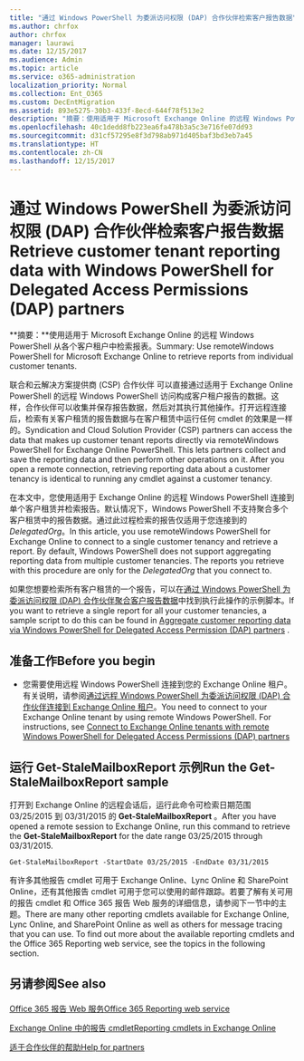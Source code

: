 ```yaml
---
title: "通过 Windows PowerShell 为委派访问权限 (DAP) 合作伙伴检索客户报告数据"
ms.author: chrfox
author: chrfox
manager: laurawi
ms.date: 12/15/2017
ms.audience: Admin
ms.topic: article
ms.service: o365-administration
localization_priority: Normal
ms.collection: Ent_O365
ms.custom: DecEntMigration
ms.assetid: 893e5275-30b3-433f-8ecd-644f78f513e2
description: "摘要：使用适用于 Microsoft Exchange Online 的远程 Windows PowerShell 检索单个客户租户的报告。"
ms.openlocfilehash: 40c1dedd8fb223ea6fa478b3a5c3e716fe07dd93
ms.sourcegitcommit: d31cf57295e8f3d798ab971d405baf3bd3eb7a45
ms.translationtype: HT
ms.contentlocale: zh-CN
ms.lasthandoff: 12/15/2017
---
```

# <a name="retrieve-customer-tenant-reporting-data-with-windows-powershell-for-delegated-access-permissions-dap-partners"></a><span data-ttu-id="f3172-103">通过 Windows PowerShell 为委派访问权限 (DAP) 合作伙伴检索客户报告数据</span><span class="sxs-lookup"><span data-stu-id="f3172-103">Retrieve customer tenant reporting data with Windows PowerShell for Delegated Access Permissions (DAP) partners</span></span>

 <span data-ttu-id="f3172-104">**摘要：**使用适用于 Microsoft Exchange Online 的远程 Windows PowerShell 从各个客户租户中检索报表。</span><span class="sxs-lookup"><span data-stu-id="f3172-104">Summary: Use remoteWindows PowerShell for Microsoft Exchange Online to retrieve reports from individual customer tenants.</span></span>
  
<span data-ttu-id="f3172-p101">联合和云解决方案提供商 (CSP) 合作伙伴 可以直接通过适用于 Exchange Online PowerShell 的远程 Windows PowerShell 访问构成客户租户报告的数据。这样，合作伙伴可以收集并保存报告数据，然后对其执行其他操作。打开远程连接后，检索有关客户租赁的报告数据与在客户租赁中运行任何 cmdlet 的效果是一样的。</span><span class="sxs-lookup"><span data-stu-id="f3172-p101">Syndication and Cloud Solution Provider (CSP) partners can access the data that makes up customer tenant reports directly via remoteWindows PowerShell for Exchange Online PowerShell. This lets partners collect and save the reporting data and then perform other operations on it. After you open a remote connection, retrieving reporting data about a customer tenancy is identical to running any cmdlet against a customer tenancy.</span></span>
  
<span data-ttu-id="f3172-p102">在本文中，您使用适用于 Exchange Online 的远程 Windows PowerShell 连接到单个客户租赁并检索报告。默认情况下，Windows PowerShell 不支持聚合多个客户租赁中的报告数据。通过此过程检索的报告仅适用于您连接到的  _DelegatedOrg_。</span><span class="sxs-lookup"><span data-stu-id="f3172-p102">In this article, you use remoteWindows PowerShell for Exchange Online to connect to a single customer tenancy and retrieve a report. By default, Windows PowerShell does not support aggregating reporting data from multiple customer tenancies. The reports you retrieve with this procedure are only for the  _DelegatedOrg_ that you connect to.</span></span>
  
<span data-ttu-id="f3172-111">如果您想要检索所有客户租赁的一个报告，可以在[通过 Windows PowerShell 为委派访问权限 (DAP) 合作伙伴聚合客户报告数据](aggregate-customer-reporting-data-via-windows-powershell-for-delegated-access-pe.md)中找到执行此操作的示例脚本。</span><span class="sxs-lookup"><span data-stu-id="f3172-111">If you want to retrieve a single report for all your customer tenancies, a sample script to do this can be found in [Aggregate customer reporting data via Windows PowerShell for Delegated Access Permission (DAP) partners](aggregate-customer-reporting-data-via-windows-powershell-for-delegated-access-pe.md) .</span></span>
  
## <a name="before-you-begin"></a><span data-ttu-id="f3172-112">准备工作</span><span class="sxs-lookup"><span data-stu-id="f3172-112">Before you begin</span></span>

- <span data-ttu-id="f3172-p103">您需要使用远程 Windows PowerShell 连接到您的 Exchange Online 租户。有关说明，请参阅[通过远程 Windows PowerShell 为委派访问权限 (DAP) 合作伙伴连接到 Exchange Online 租户](connect-to-exchange-online-tenants-with-remote-windows-powershell-for-delegated.md)。</span><span class="sxs-lookup"><span data-stu-id="f3172-p103">You need to connect to your Exchange Online tenant by using remote Windows PowerShell. For instructions, see [Connect to Exchange Online tenants with remote Windows PowerShell for Delegated Access Permissions (DAP) partners](connect-to-exchange-online-tenants-with-remote-windows-powershell-for-delegated.md)</span></span>
    
## <a name="run-the-get-stalemailboxreport-sample"></a><span data-ttu-id="f3172-115">运行 Get-StaleMailboxReport 示例</span><span class="sxs-lookup"><span data-stu-id="f3172-115">Run the Get-StaleMailboxReport sample</span></span>

<span data-ttu-id="f3172-116">打开到 Exchange Online 的远程会话后，运行此命令可检索日期范围 03/25/2015 到 03/31/2015 的 **Get-StaleMailboxReport** 。</span><span class="sxs-lookup"><span data-stu-id="f3172-116">After you have opened a remote session to Exchange Online, run this command to retrieve the **Get-StaleMailboxReport** for the date range 03/25/2015 through 03/31/2015.</span></span>
  
```
Get-StaleMailboxReport -StartDate 03/25/2015 -EndDate 03/31/2015
```

<span data-ttu-id="f3172-p104">有许多其他报告 cmdlet 可用于 Exchange Online、Lync Online 和 SharePoint Online，还有其他报告 cmdlet 可用于您可以使用的邮件跟踪。若要了解有关可用的报告 cmdlet 和 Office 365 报告 Web 服务的详细信息，请参阅下一节中的主题。</span><span class="sxs-lookup"><span data-stu-id="f3172-p104">There are many other reporting cmdlets available for Exchange Online, Lync Online, and SharePoint Online as well as others for message tracing that you can use. To find out more about the available reporting cmdlets and the Office 365 Reporting web service, see the topics in the following section.</span></span>
  
## <a name="see-also"></a><span data-ttu-id="f3172-119">另请参阅</span><span class="sxs-lookup"><span data-stu-id="f3172-119">See also</span></span>

#### 

[<span data-ttu-id="f3172-120">Office 365 报告 Web 服务</span><span class="sxs-lookup"><span data-stu-id="f3172-120">Office 365 Reporting web service</span></span>](https://go.microsoft.com/fwlink/p/?LinkId=532777)
  
[<span data-ttu-id="f3172-121">Exchange Online 中的报告 cmdlet</span><span class="sxs-lookup"><span data-stu-id="f3172-121">Reporting cmdlets in Exchange Online</span></span>](https://go.microsoft.com/fwlink/p/?LinkId=526430)
  
[<span data-ttu-id="f3172-122">适于合作伙伴的帮助</span><span class="sxs-lookup"><span data-stu-id="f3172-122">Help for partners</span></span>](https://go.microsoft.com/fwlink/p/?LinkID=533477)


